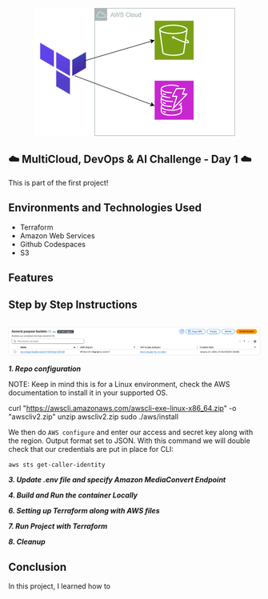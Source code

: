 <p align="center">
  <img src="assets/diagram.png" 
</p>
  
## ☁️ MultiCloud, DevOps & AI Challenge - Day 1  ☁️

This is part of the first project!


<h2>Environments and Technologies Used</h2>

  - Terraform
  - Amazon Web Services
  - Github Codespaces
  - S3
  



  
<h2>Features</h2>  





<h2>Step by Step Instructions</h2>

<h2></h2>

![image](/assets/image1.png)



***1. Repo configuration***


NOTE: Keep in mind this is for a Linux environment, check the AWS documentation to install it in your supported OS.


   curl "https://awscli.amazonaws.com/awscli-exe-linux-x86_64.zip" -o "awscliv2.zip"
unzip awscliv2.zip
sudo ./aws/install


We then do `AWS configure` and enter our access and secret key along with the region. Output format set to JSON. With this command we will double check that our credentials are put in place for CLI:

```
aws sts get-caller-identity
```


***3. Update .env file and specify Amazon MediaConvert Endpoint***


***4.  Build and Run the container Locally***



***6. Setting up Terraform along with AWS files***




***7. Run Project with Terraform***


***8. Cleanup***


<h2>Conclusion</h2>

In this project, I learned how to 


